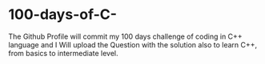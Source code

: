 # 100-days-of-C-
The Github Profile will commit my 100 days challenge of coding in C++ language and I Will upload the Question with the solution also to learn C++, from basics to intermediate level.
